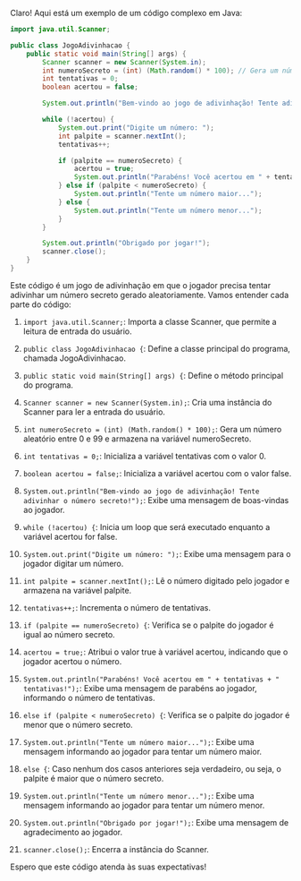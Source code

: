 Claro! Aqui está um exemplo de um código complexo em Java:

```java
import java.util.Scanner;

public class JogoAdivinhacao {
    public static void main(String[] args) {
        Scanner scanner = new Scanner(System.in);
        int numeroSecreto = (int) (Math.random() * 100); // Gera um número aleatório entre 0 e 99
        int tentativas = 0;
        boolean acertou = false;

        System.out.println("Bem-vindo ao jogo de adivinhação! Tente adivinhar o número secreto!");

        while (!acertou) {
            System.out.print("Digite um número: ");
            int palpite = scanner.nextInt();
            tentativas++;

            if (palpite == numeroSecreto) {
                acertou = true;
                System.out.println("Parabéns! Você acertou em " + tentativas + " tentativas!");
            } else if (palpite < numeroSecreto) {
                System.out.println("Tente um número maior...");
            } else {
                System.out.println("Tente um número menor...");
            }
        }

        System.out.println("Obrigado por jogar!");
        scanner.close();
    }
}
```

Este código é um jogo de adivinhação em que o jogador precisa tentar adivinhar um número secreto gerado aleatoriamente. Vamos entender cada parte do código:

1. `import java.util.Scanner;`: Importa a classe Scanner, que permite a leitura de entrada do usuário.

2. `public class JogoAdivinhacao {`: Define a classe principal do programa, chamada JogoAdivinhacao.

3. `public static void main(String[] args) {`: Define o método principal do programa.

4. `Scanner scanner = new Scanner(System.in);`: Cria uma instância do Scanner para ler a entrada do usuário.

5. `int numeroSecreto = (int) (Math.random() * 100);`: Gera um número aleatório entre 0 e 99 e armazena na variável numeroSecreto.

6. `int tentativas = 0;`: Inicializa a variável tentativas com o valor 0.

7. `boolean acertou = false;`: Inicializa a variável acertou com o valor false.

8. `System.out.println("Bem-vindo ao jogo de adivinhação! Tente adivinhar o número secreto!");`: Exibe uma mensagem de boas-vindas ao jogador.

9. `while (!acertou) {`: Inicia um loop que será executado enquanto a variável acertou for false.

10. `System.out.print("Digite um número: ");`: Exibe uma mensagem para o jogador digitar um número.

11. `int palpite = scanner.nextInt();`: Lê o número digitado pelo jogador e armazena na variável palpite.

12. `tentativas++;`: Incrementa o número de tentativas.

13. `if (palpite == numeroSecreto) {`: Verifica se o palpite do jogador é igual ao número secreto.

14. `acertou = true;`: Atribui o valor true à variável acertou, indicando que o jogador acertou o número.

15. `System.out.println("Parabéns! Você acertou em " + tentativas + " tentativas!");`: Exibe uma mensagem de parabéns ao jogador, informando o número de tentativas.

16. `else if (palpite < numeroSecreto) {`: Verifica se o palpite do jogador é menor que o número secreto.

17. `System.out.println("Tente um número maior...");`: Exibe uma mensagem informando ao jogador para tentar um número maior.

18. `else {`: Caso nenhum dos casos anteriores seja verdadeiro, ou seja, o palpite é maior que o número secreto.

19. `System.out.println("Tente um número menor...");`: Exibe uma mensagem informando ao jogador para tentar um número menor.

20. `System.out.println("Obrigado por jogar!");`: Exibe uma mensagem de agradecimento ao jogador.

21. `scanner.close();`: Encerra a instância do Scanner.

Espero que este código atenda às suas expectativas!